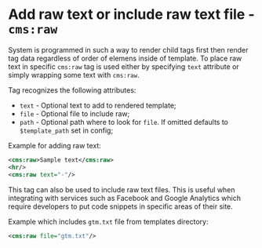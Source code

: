 # Add raw text or include raw text file - `cms:raw`

System is programmed in such a way to render child tags first then render tag data regardless of order of elemens inside of template. To place raw text in specific `cms:raw` tag is used either by specifying `text` attribute or simply wrapping some text with `cms:raw`.

Tag recognizes the following attributes:
- `text` - Optional text to add to rendered template;
- `file` - Optional file to include raw;
- `path` - Optional path where to look for `file`. If omitted defaults to `$template_path` set in config;

Example for adding raw text:

```xml
<cms:raw>Sample text</cms:raw>
<hr/>
<cms:raw text="-"/>
```

This tag can also be used to include raw text files. This is useful when integrating with services such as Facebook and Google Analytics which require developers to put code snippets in specific areas of their site. 

Example which includes `gtm.txt` file from templates directory:

```xml
<cms:raw file="gtm.txt"/>
```
